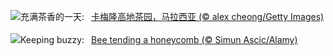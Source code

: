 ![](https://www.bing.com/th?id=OHR.MalaysiaTea_ZH-CN6758939415_UHD.jpg&w=1000)充满茶香的一天:&nbsp;&ensp;[卡梅隆高地茶园，马拉西亚 (© alex cheong/Getty Images)](https://www.bing.com/th?id=OHR.MalaysiaTea_ZH-CN6758939415_UHD.jpg)
<br><br/>
![](https://www.bing.com/th?id=OHR.HoneycombBee_EN-US2941694554_UHD.jpg&w=1000)Keeping buzzy:&nbsp;&ensp;[Bee tending a honeycomb (© Simun Ascic/Alamy)](https://www.bing.com/th?id=OHR.HoneycombBee_EN-US2941694554_UHD.jpg)
<br><br/>

